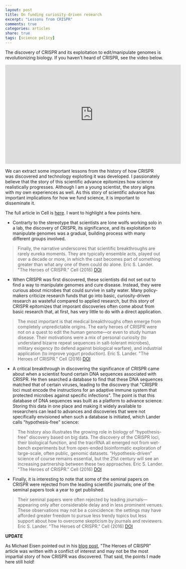 ```yaml
---
layout: post
title: On funding curiosity-driven research
excerpt: "Lessons from CRISPR"
comments: true
categories: articles
share: true
tags: [science policy]
---
```


The discovery of CRISPR and its exploitation to edit/manipulate genomes is revolutionizing biology. If you haven't heard of CRISPR, see the video below.

<iframe width="560" height="315" src="https://www.youtube.com/embed/2pp17E4E-O8" frameborder="0" allowfullscreen></iframe>

We can extract some important lessons from the history of how CRISPR was discovered and technology exploiting it was developed. I passionately believe that the story of this scientific advance epitomizes how science realistically progresses. Although I am a young scientist, the story aligns with my own experiences as well. As this story of scientific advance has important implications for how we fund science, it is important to disseminate it.

The full article in Cell is [here](http://www.cell.com/cell/fulltext/S0092-8674(15)01705-5). I want to highlight a few points here.

* Contrarty to the stereotype that scientists are lone wolfs working solo in a lab, the discovery of CRISPR, its significance, and its exploitation to manipulate genomes was a gradual, building process with many different groups involved.

> Finally, the narrative underscores that scientific breakthroughs are rarely eureka moments. They are typically ensemble acts, played out over a decade or more, in which the cast becomes part of something greater than what any one of them could do alone.
> Eric S. Lander. "The Heroes of CRISPR." Cell (2016) [DOI](http://dx.doi.org/10.1016/j.cell.2015.12.041)

* When CRISPR was first discovered, these scientists did not set out to find a way to manipulate genomes and cure disease. Instead, they were curious about microbes that could survive in salty water. Many policy-makers criticize research funds that go into basic, curiosity-driven research as wasteful compared to applied research, but this story of CRISPR epitomizes that imporant discoveries often come about from basic research that, at first, has very little to do with a direct application.

> The most important is that medical breakthroughs often emerge from completely unpredictable origins. The early heroes of CRISPR were not on a quest to edit the human genome—or even to study human disease. Their motivations were a mix of personal curiosity (to understand bizarre repeat sequences in salt-tolerant microbes), military exigency (to defend against biological warfare), and industrial application (to improve yogurt production).
> Eric S. Lander. "The Heroes of CRISPR." Cell (2016) [DOI](http://dx.doi.org/10.1016/j.cell.2015.12.041)

* A critical breakthrough in discovering the significance of CRISPR came about when a scientist found certain DNA sequences associated with CRISPR. He then searched a database to find that these DNA sequences matched that of certain viruses, leading to the discovery that "CRISPR loci must encode the instructions for an adaptive immune system that protected microbes against specific infections". The point is that this database of DNA sequences was built as a platform to advance science. Storing this data in one place and making it widely available to researchers can lead to advances and discoveries that were not specifically envisioned when such a database is initiated, which Lander calls "hypothesis-free" science:

> The history also illustrates the growing role in biology of “hypothesis-free” discovery based on big data. The discovery of the CRISPR loci, their biological function, and the tracrRNA all emerged not from wet-bench experiments but from open-ended bioinformatic exploration of large-scale, often public, genomic datasets. “Hypothesis-driven” science of course remains essential, but the 21st century will see an increasing partnership between these two approaches.
> Eric S. Lander. "The Heroes of CRISPR." Cell (2016) [DOI](http://dx.doi.org/10.1016/j.cell.2015.12.041)

* Finally, it is interesting to note that some of the seminal papers on CRISPR were rejected from the leading scientific journals; one of the seminal papers took a year to get published.

> Their seminal papers were often rejected by leading journals—appearing only after considerable delay and in less prominent venues. These observations may not be a coincidence: the settings may have afforded greater freedom to pursue less trendy topics but less support about how to overcome skepticism by journals and reviewers.
> Eric S. Lander. "The Heroes of CRISPR." Cell (2016) [DOI](http://dx.doi.org/10.1016/j.cell.2015.12.041)

**UPDATE**

As Michael Eisen pointed out in his [blog post](http://www.michaeleisen.org/blog/?p=1825), "The Heroes of CRISPR" article was written with a conflict of interest and may not be the most impartial story of how CRISPR was discovered. That said, the points I made here still hold!
